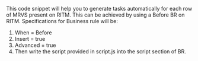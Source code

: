 This code snippet will help you to generate tasks automatically for each row of MRVS present on RITM. This can be achieved by using a Before BR on RITM.
Specifications for Business rule will be:
1. When = Before
2. Insert = true
3. Advanced = true
4. Then write the script provided in script.js into the script section of BR.
